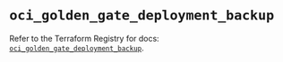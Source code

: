 # `oci_golden_gate_deployment_backup`

Refer to the Terraform Registry for docs: [`oci_golden_gate_deployment_backup`](https://registry.terraform.io/providers/oracle/oci/7.19.0/docs/resources/golden_gate_deployment_backup).
